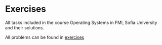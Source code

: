 # Exercises
All tasks included in the course Operating Systems in FMI, Sofia University and their solutions.

All problems can be found in [exercises](https://github.com/avelin/fmi-os/tree/master/exercises)
